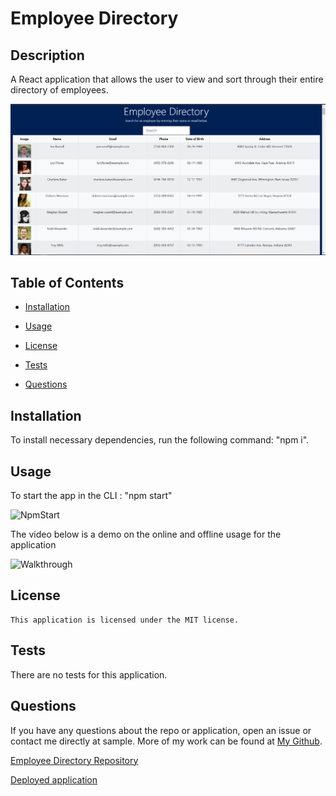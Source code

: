 # Employee Directory

## Description
A React application that allows the user to view and sort through their entire directory of employees.

![screenshot](public/img/EDscreenshot.PNG)

  ## Table of Contents
  
  * [Installation](#installation)
  
  * [Usage](#usage)
  
  * [License](#license)

  * [Tests](#tests)
  
  * [Questions](#questions)
  
  ## Installation
  
  To install necessary dependencies, run the following command: "npm i".

   ## Usage

To start the app in the CLI : "npm start"  

![NpmStart]()


The video below is a demo on the online and offline usage for the application

![Walkthrough]()


  

  ## License
    
    This application is licensed under the MIT license.
    

  ## Tests
  
  There are no tests for this application.
  
      
  ## Questions  

  If you have any questions about the repo or application, open an issue or contact me directly at sample. More of my work can be found at [My Github](https://github.com/brob92993).

  [Employee Directory Repository](https://github.com/brob92993/EmployeeDirectory.git)

  
  [Deployed application]()